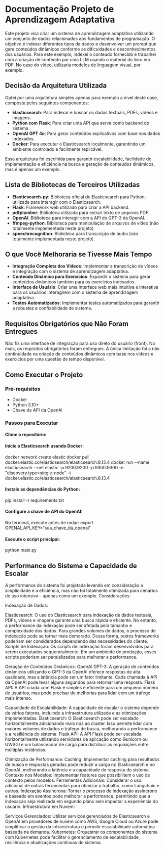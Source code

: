 # Documentação Projeto de Aprendizagem Adaptativa

Este projeto visa criar um sistema de aprendizagem adaptativa utilizando um conjunto de dados relacionados aos fundamentos de programação. O objetivo é indexar diferentes tipos de dados e desenvolver um prompt que gere conteúdos dinâmicos conforme as dificuldades e desconhecimentos dos usuários. Para este exemplo, indexei o conteúdo fornecido e trabalhei com a criação de conteúdo por uma LLM usando o material do livro em PDF. No caso do vídeo, utilizaria modelos de linguagem visual, por exemplo.



## Decisão da Arquitetura Utilizada

Optei por uma arquitetura simples apenas para exemplo a nível deste case, composta pelos seguintes componentes:

- **Elasticsearch**: Para indexar e buscar os dados textuais, PDFs, vídeos e imagens.
- **Python com Flask**: Para criar uma API que serve como backend do sistema.
- **OpenAI GPT 4o**: Para gerar conteúdos explicativos com base nos dados indexados.
- **Docker**: Para executar o Elasticsearch localmente, garantindo um ambiente controlado e facilmente replicável.

Essa arquitetura foi escolhida para garantir escalabilidade, facilidade de implementação e eficiência na busca e geração de conteúdos dinâmicos, mas é apenas um exemplo.

## Lista de Bibliotecas de Terceiros Utilizadas

- **Elasticsearch-py**: Biblioteca oficial do Elasticsearch para Python, utilizada para interagir com o Elasticsearch.
- **Flask**: Framework web utilizado para criar a API backend.
- **pdfplumber**: Biblioteca utilizada para extrair texto de arquivos PDF.
- **OpenAI**: Biblioteca para interagir com a API do GPT-3 da OpenAI.
- **ffmpeg-python**: Biblioteca para manipulação de arquivos de vídeo (não totalmente implementada neste projeto).
- **speechrecognition**: Biblioteca para transcrição de áudio (não totalmente implementada neste projeto).

## O que Você Melhoraria se Tivesse Mais Tempo

- **Integração Completa dos Vídeos**: Implementar a transcrição de vídeos e integração com o sistema de aprendizagem adaptativa.
- **Conteúdo Dinâmico para Exercícios**: Expandir o sistema para gerar conteúdos dinâmicos também para os exercícios indexados.
- **Interface de Usuário**: Criar uma interface web mais intuitiva e interativa para os usuários interagirem com o sistema de aprendizagem adaptativa.
- **Testes Automatizados**: Implementar testes automatizados para garantir a robustez e confiabilidade do sistema.

## Requisitos Obrigatórios que Não Foram Entregues

Não fiz uma interface de integração para uso direto do usuário (front). No mais, os requisitos obrigatórios foram entregues. A única limitação foi a não continuidade na criação de conteúdos dinâmicos com base nos vídeos e exercícios por uma questão de tempo disponível.

## Como Executar o Projeto

### Pré-requisitos

- Docker
- Python 3.10+
- Chave de API da OpenAI

### Passos para Executar
#### Clone o repositório:
#### Inicie o Elasticsearch usando Docker:
docker network create elastic
docker pull docker.elastic.co/elasticsearch/elasticsearch:8.13.4
docker run --name elasticsearch --net elastic -p 9200:9200 -p 9300:9300 -e "discovery.type=single-node" -t docker.elastic.co/elasticsearch/elasticsearch:8.13.4
#### Instale as dependências do Python:
pip install -r requirements.txt
#### Configure a chave de API do OpenAI:
No terminal, execute antes de rodar: export OPENAI_API_KEY=“sua_chave_da_openai” 
#### Execute o script principal:
python main.py


## Performance do Sistema e Capacidade de Escalar

A performance do sistema foi projetada levando em consideração a simplicidade e a eficiência, mas não foi totalmente otimizada para cenários de uso intensivo - apenas como um exemplo. Considerações:

Indexação de Dados:

Elasticsearch: O uso do Elasticsearch para indexação de dados textuais, PDFs, vídeos e imagens garante uma busca rápida e eficiente. No entanto, a performance da indexação pode ser afetada pelo tamanho e complexidade dos dados. Para grandes volumes de dados, o processo de indexação pode se tornar mais demorado. Dessa forma, outros frameworks poderiam ser considerados dependendo das necessidades do cliente.
Scripts de Indexação: Os scripts de indexação foram desenvolvidos para serem executados sequencialmente. Em um ambiente de produção, esses scripts poderiam ser paralelizados para melhorar a performance.

Geração de Conteúdos Dinâmicos:
OpenAI GPT-3: A geração de conteúdos dinâmicos utilizando o GPT-3 da OpenAI oferece respostas de alta qualidade, mas a latência pode ser um fator limitante. Cada chamada à API da OpenAI pode levar alguns segundos para retornar uma resposta.
Flask API: A API criada com Flask é simples e eficiente para um pequeno número de usuários, mas pode precisar de melhorias para lidar com um tráfego mais intenso.

Capacidade de Escalabilidade:
A capacidade de escalar o sistema depende de vários fatores, incluindo a infraestrutura utilizada e as otimizações implementadas.
Elasticsearch: O Elasticsearch pode ser escalado horizontalmente adicionando mais nós ao cluster. Isso permite lidar com maiores volumes de dados e tráfego de busca, melhorando a performance e a resiliência do sistema.
Flask API: A API Flask pode ser escalada horizontalmente utilizando servidores de aplicação como Gunicorn ou UWSGI e um balanceador de carga para distribuir as requisições entre múltiplas instâncias.

Otimização de Performance:
Caching: Implementar caching para resultados de busca e respostas geradas pode reduzir a carga no Elasticsearch e no OpenAI, melhorando a latência e a capacidade de resposta do sistema.
Contexto nos Modelos: Implementar features que possibilitem o uso de contexto pelos modelos.
Ferramentas Adicionais: Considerar o uso adicional de outras ferramentas para otimizar o trabalho, como Langchain e outros.
Indexação Assíncrona: Tornar o processo de indexação assíncrono e baseado em eventos pode melhorar a performance, permitindo que a indexação seja realizada em segundo plano sem impactar a experiência do usuário.
Infraestrutura em Nuvem:

Serviços Gerenciados: Utilizar serviços gerenciados de Elasticsearch e OpenAI em provedores de nuvem como AWS, Google Cloud ou Azure pode simplificar a gestão da infraestrutura e permitir escalabilidade automática baseada na demanda.
Kubernetes: Orquestrar os componentes do sistema com Kubernetes pode facilitar o gerenciamento de escalabilidade, resiliência e atualizações contínuas do sistema.




